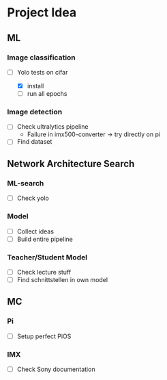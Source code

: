 # Project Idea

## ML

### Image classification

- [ ] Yolo tests on cifar

  - [x] install
  - [ ] run all epochs

### Image detection

- [ ] Check ultralytics pipeline
  - Failure in imx500-converter
    -> try directly on pi
- [ ] Find dataset

## Network Architecture Search

### ML-search

- [ ] Check yolo

### Model

- [ ] Collect ideas
- [ ] Build entire pipeline

### Teacher/Student Model

- [ ] Check lecture stuff
- [ ] Find schnittstellen in own model

## MC

### Pi

- [ ] Setup perfect PiOS

### IMX

- [ ] Check Sony documentation
